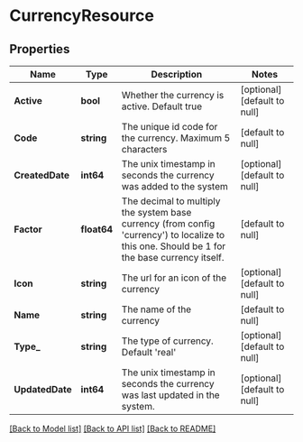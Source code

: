 # CurrencyResource

## Properties
Name | Type | Description | Notes
------------ | ------------- | ------------- | -------------
**Active** | **bool** | Whether the currency is active. Default true | [optional] [default to null]
**Code** | **string** | The unique id code for the currency. Maximum 5 characters | [default to null]
**CreatedDate** | **int64** | The unix timestamp in seconds the currency was added to the system | [optional] [default to null]
**Factor** | **float64** | The decimal to multiply the system base currency (from config &#39;currency&#39;) to localize to this one. Should be 1 for the base currency itself. | [default to null]
**Icon** | **string** | The url for an icon of the currency | [optional] [default to null]
**Name** | **string** | The name of the currency | [default to null]
**Type_** | **string** | The type of currency. Default &#39;real&#39; | [optional] [default to null]
**UpdatedDate** | **int64** | The unix timestamp in seconds the currency was last updated in the system. | [optional] [default to null]

[[Back to Model list]](../README.md#documentation-for-models) [[Back to API list]](../README.md#documentation-for-api-endpoints) [[Back to README]](../README.md)


